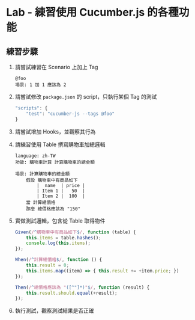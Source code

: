 # Lab - 練習使用 Cucumber.js 的各種功能

## 練習步驟

1. 請嘗試練習在 Scenario 上加上 Tag

    ``` feature
    @foo
    場景: 1 加 1 應該為 2
    ```

2. 請嘗試修改 `package.json` 的 script，只執行某個 Tag 的測試

    ``` js
    "scripts": {
        "test": "cucumber-js --tags @foo"
    }
    ```

3. 請嘗試增加 Hooks，並觀察其行為

4. 請練習使用 Table 撰寫購物車加總邏輯

    ``` feature
    language: zh-TW
    功能: 購物車計算 計算購物車的總金額

    場景: 計算購物車的總金額
        假設 購物車中有商品如下
            |  name  | price |
            | Item 1 |   50  |
            | Item 2 |  100  |
        當 計算總價格
        那麼 總價格應該為 "150"
    ```

5. 實做測試邏輯，包含從 Table 取得物件

    ``` js
    Given(/^購物車中有商品如下$/, function (table) { 
        this.items = table.hashes(); 
        console.log(this.items); 
    });

    When(/^計算總價格$/, function () { 
        this.result = 0; 
        this.items.map((item) => { this.result += +item.price; }) 
    });

    Then(/^總價格應該為 "([^"]*)"$/, function (result) { 
        this.result.should.equal(+result); 
    }); 
    ```

6. 執行測試，觀察測試結果是否正確
